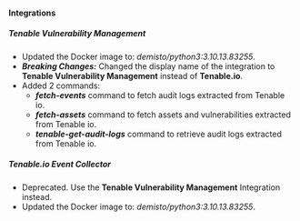 
#### Integrations

##### Tenable Vulnerability Management


- Updated the Docker image to: *demisto/python3:3.10.13.83255*.
- ***Breaking Changes:*** Changed the display name of the integration to **Tenable Vulnerability Management** instead of **Tenable.io**.
- Added 2 commands:
  - ***fetch-events*** command to fetch audit logs extracted from Tenable io.
  - ***fetch-assets*** command to fetch assets and vulnerabilities extracted from Tenable io.
  - ***tenable-get-audit-logs*** command to retrieve audit logs extracted from Tenable io.

##### Tenable.io Event Collector

- Deprecated. Use the **Tenable Vulnerability Management** Integration instead.
- Updated the Docker image to: *demisto/python3:3.10.13.83255*.
